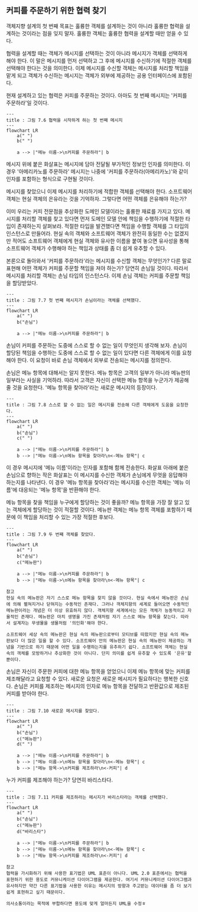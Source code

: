 ## 커피를 주문하기 위한 협력 찾기
객체지향 설계의 첫 번째 목표는 훌륭한 객체를 설계하는 것이 아니라 훌륭한 협력을 설계하는 것이라는 점을 잊지 말자. 훌륭한 객체는 훌륭한 협력을 설계할 때만 얻을 수 있다.

협력을 설계할 때는 객체가 메시지를 선택하는 것이 아니라 메시지가 객체를 선택하게 해야 한다. 이 말은 메시지를 먼저 선택하고 그 후에 메시지를 수신하기에 적절한 객체를 선택해야 한다는 것을 의미한다. 이제 메시지를 수신할 객체는 메시지를 처리할 책임을 맡게 되고 객체가 수신하는 메시지는 객체가 외부에 제공하는 공용 인터페이스에 포함된다. 

현재 설계하고 있는 협력은 커피를 주문하는 것이다. 아마도 첫 번째 메시지는 '커피를 주문하라'일 것이다.

```mermaid
---
title : 그림 7.6 협력을 시작하게 하는 첫 번째 메시지
---
flowchart LR
	a(" ")
	b(" ")

	a --> |"메뉴 이름->\n커피를 주문하라"| b
```

메시지 위에 붙은 화살표는 메시지에 담아 전달될 부가적인 정보인 인자를 의미한다. 이 경우 '아메리카노를 주문하라' 메시지는 나중에 '커피를 주문하라(아메리카노)'와 같이 인자를 포함하는 형식으로 구현될 것이다.

메시지를 찾았으니 이제 메시지를 처리하기에 적합한 객체를 선택해야 한다. 소프트웨어 객체는 현실 객체의 은유라는 것을 기억하자. 그렇다면 어떤 객체를 은유해야 하는가?

이미 우리는 커피 전문점을 추상화한 도메인 모델이라는 훌륭한 재료를 가지고 있다. 메시지를 처리할 객체를 찾고 있다면 먼저 도메인 모델 안에 책임을 수행하기에 적절한 타입이 존재하는지 살펴보라. 적절한 타입을 발견했다면 책임을 수행할 객체를 그 타입의 인스턴스로 만들어라. 현실 속의 객체와 소프트웨어 객체가 완전히 동일한 수는 없겠지만 적어도 소프트웨어 객체에게 현실 객체와 유사한 이름을 붙여 놓으면 유사성을 통해 소프트웨어 객체가 수행해야 하는 책임과 상태를 좀 더 쉽게 유추할 수 있다. 

본론으로 돌아와서 '커피를 주문하라'라는 메시지를 수신할 객체는 무엇인가? 다른 말로 표현해 어떤 객체가 커피를 주문할 책임을 져야 하는가? 당연히 손님일 것이다. 따라서 메시지를 처리할 객체는 손님 타입의 인스턴스다. 이제 손님 객체는 커피를 주문할 책임을 할당받았다.

```mermaid
---
title : 그림 7.7 첫 번째 메시지가 손님이라는 객체를 선택했다.
---
flowchart LR
	a(" ")
	b("손님")

	a --> |"메뉴 이름->\n커피를 주문하라"| b
```

손님이 커피를 주문하는 도중에 스스로 할 수 없는 일이 무엇인지 생각해 보자. 손님이 할당된 책임을 수행하는 도중에 스스로 할 수 없는 일이 있다면 다른 객체에게 이를 요청해야 한다. 이 요청이 바로 손님 객체에서 외부로 전송되는 메시지를 정의한다.

손님은 메뉴 항목에 대해서는 알지 못한다. 메뉴 항목은 고객의 일부가 아니라 메뉴판의 일부라는 사실을 기억하라. 따라서 고객은 자신이 선택한 메뉴 항목을 누군가가 제공해 줄 것을 요청한다. '메뉴 항목을 찾아라'라는 새로운 메시지의 등장이다.

```mermaid
---
title : 그림 7.8 스스로 할 수 없는 일은 메시지를 전송해 다른 객체에게 도움을 요청한다.
---
flowchart LR
	a(" ")
	b("손님")
	c(" ")

	a --> |"메뉴 이름->\n커피를 주문하라"| b
	b --> |"메뉴 이름->\n메뉴 항목을 찾아라\n<-메뉴 항목"| c
```

이 경우 메시지에 '메뉴 이름'이라는 인자를 포함해 함께 전송한다. 화살표 아래에 붙은 손님으로 향하는 작은 화살표는 이 메시지를 수신한 객체가 손님에게 무엇을 응답해야 하는지를 나타낸다. 이 경우 '메뉴 항목을 찾아라'라는 메시지를 수신한 객체는 '메뉴 이름'에 대응되는 '메뉴 항목'을 반환해야 한다.

메뉴 항목을 찾을 책임을 누구에게 할당하는 것이 좋을까? 메뉴 항목을 가장 잘 알고 있는 객체에게 할당하는 것이 적절할 것이다. 메뉴판 객체는 메뉴 항목 객체를 포함하기 때문에 이 책임을 처리할 수 있는 가장 적절한 후보다.

```mermaid
---
title : 그림 7.9 두 번째 객체를 찾았다.
---
flowchart LR
	a(" ")
	b("손님")
	c("메뉴판")

	a --> |"메뉴 이름->\n커피를 주문하라"| b
	b --> |"메뉴 이름->\n메뉴 항목을 찾아라\n<-메뉴 항목"| c
```

```text
참고
현실 속의 메뉴판은 자기 스스로 메뉴 항목을 찾지 않을 것이다. 현실 속에서 메뉴판은 손님에 의해 펼쳐지거나 닫혀지는 수동적인 존재다. 그러나 객체지향의 세계로 들어오면 수동적인 메뉴판이라는 개념은 더 이상 유효하지 않다. 객체지향 세계에서는 모든 객체가 능동적이고 자율적인 존재다. 메뉴판은 마치 생명을 가진 존재처럼 자기 스스로 메뉴 항목을 찾는다. 따라서 설계자는 무생물을 생물처럼 '의인화'해야 한다.

소프트웨어 세상 속의 메뉴판은 현실 속의 메뉴판으로부터 모티브를 따왔지만 현실 속의 메뉴판보다 더 많은 일을 할 수 있다. 소프트웨어 안의 메뉴판은 현실 속의 메뉴판이 제공하는 개념을 기반으로 하기 때문에 어떤 일을 수행하는지를 유추하기 쉽다. 소프트웨어 객체는 현실 속의 객체를 모방하거나 추상화한 것이 아니다. 단지 의미를 쉽게 유추할 수 있도록 '은유'할 뿐이다.
```

손님은 자신이 주문한 커피에 대한 메뉴 항목을 얻었으니 이제 메뉴 항목에 맞는 커피를 제조해달라고 요청할 수 있다. 새로운 요청은 새로운 메시지가 필요하다는 행복한 신호다. 손님은 커피를 제조하는 메시지의 인자로 메뉴 항목을 전달하고 반환값으로 제조된 커피를 받아야 한다.

```mermaid
---
title : 그림 7.10 새로운 메시지를 찾았다.
---
flowchart LR
	a(" ")
	b("손님")
	c("메뉴판")
	d(" ")

	a --> |"메뉴 이름->\n커피를 주문하라"| b
	b --> |"메뉴 이름->\n메뉴 항목을 찾아라\n<-메뉴 항목"| c
	b --> |"메뉴 항목->\n커피를 제조하라\n<-커피"| d
```

누가 커피를 제조해야 하는가? 당연히 바리스타다.

```mermaid
---
title : 그림 7.11 커피를 제조하라는 메시지가 바리스타라는 객체를 선택했다.
---
flowchart LR
	a(" ")
	b("손님")
	c("메뉴판")
	d("바리스타")

	a --> |"메뉴 이름->\n커피를 주문하라"| b
	b --> |"메뉴 이름->\n메뉴 항목을 찾아라\n<-메뉴 항목"| c
	b --> |"메뉴 항목->\n커피를 제조하라\n<-커피"| d
```

```text
참고
협력을 가시화하기 위해 사용한 표기법은 UML 표준이 아니다. UML 2.0 표준에서는 협력을 표현하기 위한 용도로 커뮤니케이션 다이어그램을 제공한다. 여기서 커뮤니케이션 다이어그램과 유사하지만 약간 다른 표기법을 사용한 이유는 메시지의 방향과 주고받는 데이터를 좀 더 보기 쉽게 표현하고 싶기 때문이다.

의사소통이라는 목적에 부합하다면 용도에 맞게 얼마든지 UML을 수정ㅎ
```